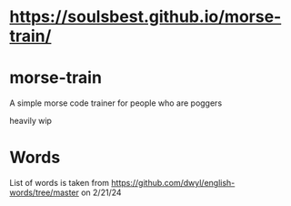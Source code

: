 # https://soulsbest.github.io/morse-train/ 

# morse-train
A simple morse code trainer for people who are poggers

heavily wip



# Words
List of words is taken from https://github.com/dwyl/english-words/tree/master on 2/21/24